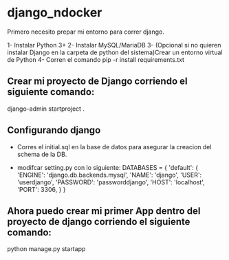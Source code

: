 # django_ndocker

Primero necesito prepar mi entorno para correr django.

1- Instalar Python 3+
2- Instalar MySQL/MariaDB
3- (Opcional si no quieren instalar Django en la carpeta de python del sistema)Crear un entorno virtual de Python
4- Corren el comando pip -r install requirements.txt

## Crear mi proyecto de Django corriendo el siguiente comando:

django-admin startproject <REPLACE BY PROJECT NAME> .

## Configurando django

* Corres el initial.sql en la base de datos para asegurar la creacion del schema de la DB.

* modifcar setting.py con lo siguiente:
DATABASES = {
    'default': {
        'ENGINE': 'django.db.backends.mysql',
        'NAME': 'django',
        'USER': 'userdjango',
        'PASSWORD': 'passworddjango',
        'HOST': 'localhost',
        'PORT': 3306,
    }
}


## Ahora puedo crear mi primer App dentro del proyecto de django corriendo el siguiente comando:

python manage.py startapp <REPLACE BY APP NAME>